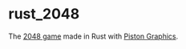 # rust_2048

The [2048 game](https://en.wikipedia.org/wiki/2048_(video_game)) made in Rust with [Piston Graphics](https://github.com/PistonDevelopers/graphics).

